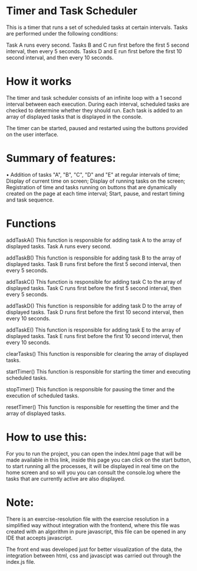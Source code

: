 # Timer and Task Scheduler

This is a timer that runs a set of scheduled tasks at certain intervals. Tasks are performed under the following conditions:

Task A runs every second.
Tasks B and C run first before the first 5 second interval, then every 5 seconds.
Tasks D and E run first before the first 10 second interval, and then every 10 seconds.

# How it works

The timer and task scheduler consists of an infinite loop with a 1 second interval between each execution. During each interval, scheduled tasks are checked to determine whether they should run. Each task is added to an array of displayed tasks that is displayed in the console.

The timer can be started, paused and restarted using the buttons provided on the user interface.

# Summary of features:

• Addition of tasks "A", "B", "C", "D" and "E" at regular intervals of time; Display of current time on screen; Display of running tasks on the screen; Registration of time and tasks running on buttons that are dynamically created on the page at each time interval; Start, pause, and restart timing and task sequence.

# Functions

addTaskA()
This function is responsible for adding task A to the array of displayed tasks. Task A runs every second.

addTaskB()
This function is responsible for adding task B to the array of displayed tasks. Task B runs first before the first 5 second interval, then every 5 seconds.

addTaskC()
This function is responsible for adding task C to the array of displayed tasks. Task C runs first before the first 5 second interval, then every 5 seconds.

addTaskD()
This function is responsible for adding task D to the array of displayed tasks. Task D runs first before the first 10 second interval, then every 10 seconds.

addTaskE()
This function is responsible for adding task E to the array of displayed tasks. Task E runs first before the first 10 second interval, then every 10 seconds.

clearTasks()
This function is responsible for clearing the array of displayed tasks.

startTimer()
This function is responsible for starting the timer and executing scheduled tasks.

stopTimer()
This function is responsible for pausing the timer and the execution of scheduled tasks.

resetTimer()
This function is responsible for resetting the timer and the array of displayed tasks.

# How to use this:

For you to run the project, you can open the index.html page that will be made available in this link, inside this page you can click on the start button, to start running all the processes, it will be displayed in real time on the home screen and so will you you can consult the console.log where the tasks that are currently active are also displayed.

# Note:

There is an exercise-resolution file with the exercise resolution in a simplified way without integration with the frontend, where this file was created with an algorithm in pure javascript, this file can be opened in any IDE that accepts javascript.

The front end was developed just for better visualization of the data, the integration between html, css and javascipt was carried out through the index.js file.
